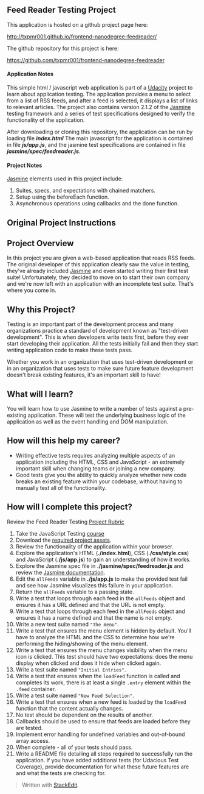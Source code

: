 ## Feed Reader Testing Project
This application is hosted on a  github project page here:

<a href="http://txpmr001.github.io/frontend-nanodegree-feedreader/">http://txpmr001.github.io/frontend-nanodegree-feedreader/</a>

The github repository for this project is here:

<a href='https://github.com/txpmr001/frontend-nanodegree-feedreader'>https://github.com/txpmr001/frontend-nanodegree-feedreader</a>

#### Application Notes
This simple html / javascript web application is part of a <a href='https://www.udacity.com'>Udacity</a> project to learn about application testing. The application provides a menu to select from a list of RSS feeds, and after a feed is selected,  it displays a list of links to relevant articles. The project also contains version 2.1.2 of the <a href='https://jasmine.github.io'>Jasmine</a> testing framework and a series of test specifications designed to verify the functionality of the application. 

After downloading or cloning this repository, the application can be run by loading file ***index.html***  The main javascript for the application is contained in file ***js/app.js***, and the jasmine test specifications are contained in file ***jasmine/spec/feedreader.js***.

#### Project Notes

<a href='https://jasmine.github.io'>Jasmine</a> elements used in this project include:

  1. Suites, specs, and expectations with chained matchers.
  2. Setup using the beforeEach function.
  3. Asynchronous operations using callbacks and the done function.

## Original Project Instructions

## Project Overview

In this project you are given a web-based application that reads RSS feeds. The original developer of this application clearly saw the value in testing, they've already included [Jasmine](http://jasmine.github.io/) and even started writing their first test suite! Unfortunately, they decided to move on to start their own company and we're now left with an application with an incomplete test suite. That's where you come in.


## Why this Project?

Testing is an important part of the development process and many organizations practice a standard of development known as "test-driven development". This is when developers write tests first, before they ever start developing their application. All the tests initially fail and then they start writing application code to make these tests pass.

Whether you work in an organization that uses test-driven development or in an organization that uses tests to make sure future feature development doesn't break existing features, it's an important skill to have!


## What will I learn?

You will learn how to use Jasmine to write a number of tests against a pre-existing application. These will test the underlying business logic of the application as well as the event handling and DOM manipulation.


## How will this help my career?

* Writing effective tests requires analyzing multiple aspects of an application including the HTML, CSS and JavaScript - an extremely important skill when changing teams or joining a new company.
* Good tests give you the ability to quickly analyze whether new code breaks an existing feature within your codebase, without having to manually test all of the functionality.

## How will I complete this project?

Review the Feed Reader Testing [Project Rubric](https://review.udacity.com/#!/projects/3442558598/rubric)

1. Take the JavaScript Testing [course](https://www.udacity.com/course/ud549)
2. Download the [required project assets](http://github.com/udacity/frontend-nanodegree-feedreader).
3. Review the functionality of the application within your browser.
4. Explore the application's HTML (**./index.html**), CSS (**./css/style.css**) and JavaScript (**./js/app.js**) to gain an understanding of how it works.
5. Explore the Jasmine spec file in **./jasmine/spec/feedreader.js** and review the [Jasmine documentation](http://jasmine.github.io).
6. Edit the `allFeeds` variable in **./js/app.js** to make the provided test fail and see how Jasmine visualizes this failure in your application.
7. Return the `allFeeds` variable to a passing state.
8. Write a test that loops through each feed in the `allFeeds` object and ensures it has a URL defined and that the URL is not empty.
9. Write a test that loops through each feed in the `allFeeds` object and ensures it has a name defined and that the name is not empty.
10. Write a new test suite named `"The menu"`.
11. Write a test that ensures the menu element is hidden by default. You'll have to analyze the HTML and the CSS to determine how we're performing the hiding/showing of the menu element.
12. Write a test that ensures the menu changes visibility when the menu icon is clicked. This test should have two expectations: does the menu display when clicked and does it hide when clicked again.
13. Write a test suite named `"Initial Entries"`.
14. Write a test that ensures when the `loadFeed` function is called and completes its work, there is at least a single `.entry` element within the `.feed` container.
15. Write a test suite named `"New Feed Selection"`.
16. Write a test that ensures when a new feed is loaded by the `loadFeed` function that the content actually changes.
17. No test should be dependent on the results of another.
18. Callbacks should be used to ensure that feeds are loaded before they are tested.
19. Implement error handling for undefined variables and out-of-bound array access.
20. When complete - all of your tests should pass. 
21. Write a README file detailing all steps required to successfully run the application. If you have added additional tests (for Udacious Test Coverage),  provide documentation for what these future features are and what the tests are checking for.


> Written with [StackEdit](https://stackedit.io/).
